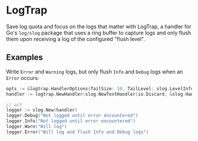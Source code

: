 # LogTrap

Save log quota and focus on the logs that matter with LogTrap, a handler for Go's `log/slog` package that uses a ring buffer to capture logs and only flush them upon receiving a log of the configured "flush level".

## Examples

Write `Error` and `Warning` logs, but only flush `Info` and `Debug` logs when an `Error` occurs:

```go
opts := &logtrap.HandlerOptions{TailSize: 10, TailLevel: slog.LevelInfo, FlushLevel: slog.LevelWarn}
handler := logtrap.NewHandler(slog.NewTextHandler(io.Discard, &slog.HandlerOptions{Level: slog.LevelDebug}), opts)

// act
logger := slog.New(handler)
logger.Debug("Not logged until error encountered")
logger.Info("Not logged until error encountered")
logger.Warn("Will log")
logger.Error("Will log and flush Info and Debug logs")
```

